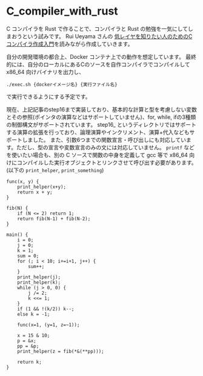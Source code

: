 # C_compiler_with_rust

C コンパイラを Rust で作ることで、コンパイラと Rust の勉強を一気にしてしまおうという試みです。
Rui Ueyama さんの
[低レイヤを知りたい人のためのCコンパイラ作成入門](https://www.sigbus.info/compilerbook)を読みながら作成していきます。


自分の開発環境の都合上、Docker コンテナ上での動作を想定しています。
最終的には、自分のローカルにあるCのソースを自作コンパイラでコンパイルして x86_64 向けバイナリを出力し、
```
./exec.sh {dockerイメージ名} {実行ファイル名}
```
で実行できるようにする予定です。

現在、上記記事のstep16まで実装しており、基本的な計算と型を考慮しない変数とその参照(ポインタの演算などはサポートしていません)、for, while, ifの3種類の制御構文がサポートされています。
step16_ というディレクトリではサポートする演算の拡張を行っており、論理演算やインクリメント、演算+代入などもサポートしました。
また、引数6つまでの関数宣言・呼び出しにも対応しています。ただし、型の宣言や変数宣言のみの文には対応していません。
`printf` などを使いたい場合も、別の C ソースで関数の中身を定義して gcc 等で x86_64 向けにコンパイルした実行オブジェクトとリンクさせて呼び出す必要があります。(以下の `print_helper`, `print_something`)

```
func(x, y) {
	print_helper(x+y);
	return x + y;
}

fib(N) {
	if (N <= 2) return 1;
	return fib(N-1) + fib(N-2);
}

main() {
	i = 0;
	j = 0;
	k = 1;
	sum = 0;
	for (; i < 10; i+=i+1, j++) {
		sum++;
	}
	print_helper(j);
	print_helper(k);
	while (j > 0, 0) {
		j /= 2;
		k <<= 1;
	}
	if (1 && !(k/2)) k--;
	else k = -1;

	func(x=1, (y=1, z=~1));

	x = 15 & 10;
	p = &x;
	pp = &p;
	print_helper(z = fib(*&(**pp)));

	return k;
}
```